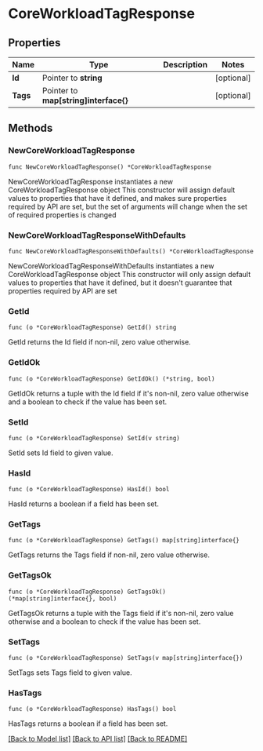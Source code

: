 # CoreWorkloadTagResponse

## Properties

Name | Type | Description | Notes
------------ | ------------- | ------------- | -------------
**Id** | Pointer to **string** |  | [optional] 
**Tags** | Pointer to **map[string]interface{}** |  | [optional] 

## Methods

### NewCoreWorkloadTagResponse

`func NewCoreWorkloadTagResponse() *CoreWorkloadTagResponse`

NewCoreWorkloadTagResponse instantiates a new CoreWorkloadTagResponse object
This constructor will assign default values to properties that have it defined,
and makes sure properties required by API are set, but the set of arguments
will change when the set of required properties is changed

### NewCoreWorkloadTagResponseWithDefaults

`func NewCoreWorkloadTagResponseWithDefaults() *CoreWorkloadTagResponse`

NewCoreWorkloadTagResponseWithDefaults instantiates a new CoreWorkloadTagResponse object
This constructor will only assign default values to properties that have it defined,
but it doesn't guarantee that properties required by API are set

### GetId

`func (o *CoreWorkloadTagResponse) GetId() string`

GetId returns the Id field if non-nil, zero value otherwise.

### GetIdOk

`func (o *CoreWorkloadTagResponse) GetIdOk() (*string, bool)`

GetIdOk returns a tuple with the Id field if it's non-nil, zero value otherwise
and a boolean to check if the value has been set.

### SetId

`func (o *CoreWorkloadTagResponse) SetId(v string)`

SetId sets Id field to given value.

### HasId

`func (o *CoreWorkloadTagResponse) HasId() bool`

HasId returns a boolean if a field has been set.

### GetTags

`func (o *CoreWorkloadTagResponse) GetTags() map[string]interface{}`

GetTags returns the Tags field if non-nil, zero value otherwise.

### GetTagsOk

`func (o *CoreWorkloadTagResponse) GetTagsOk() (*map[string]interface{}, bool)`

GetTagsOk returns a tuple with the Tags field if it's non-nil, zero value otherwise
and a boolean to check if the value has been set.

### SetTags

`func (o *CoreWorkloadTagResponse) SetTags(v map[string]interface{})`

SetTags sets Tags field to given value.

### HasTags

`func (o *CoreWorkloadTagResponse) HasTags() bool`

HasTags returns a boolean if a field has been set.


[[Back to Model list]](../README.md#documentation-for-models) [[Back to API list]](../README.md#documentation-for-api-endpoints) [[Back to README]](../README.md)


